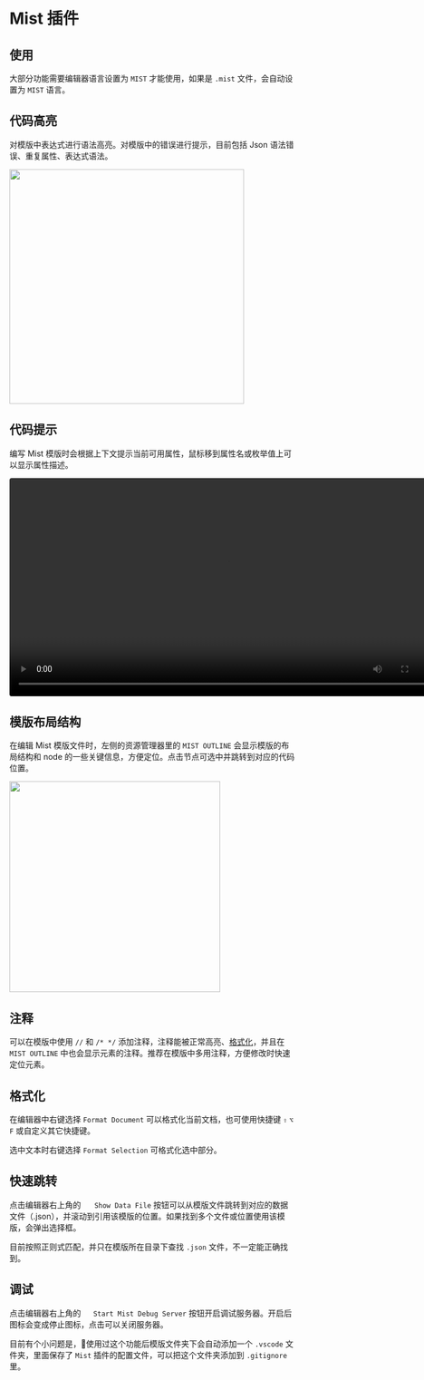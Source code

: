 # Mist 插件

## 使用

大部分功能需要编辑器语言设置为 `MIST` 才能使用，如果是 `.mist` 文件，会自动设置为 `MIST` 语言。

## 代码高亮

对模版中表达式进行语法高亮。对模版中的错误进行提示，目前包括 Json 语法错误、重复属性、表达式语法。

<img src="https://raw.githubusercontent.com/Vizzle/vscode-mist/master/readme/highlight.jpg" width="414px"/>

## 代码提示

编写 Mist 模版时会根据上下文提示当前可用属性，鼠标移到属性名或枚举值上可以显示属性描述。

<video width="770px" controls style="border-radius:4px" autoplay loop>
  <source src="https://gw.alipayobjects.com/os/rmsportal/scfbArcHAZkpWhRSwIff.mp4" type="video/mp4">
Your browser does not support the video tag.
</video>

## 模版布局结构

在编辑 Mist 模版文件时，左侧的资源管理器里的 `MIST OUTLINE` 会显示模版的布局结构和 node 的一些关键信息，方便定位。点击节点可选中并跳转到对应的代码位置。

<img src="https://raw.githubusercontent.com/Vizzle/vscode-mist/master/readme/outline.jpg" width="372px"/>

## 注释

可以在模版中使用 `//` 和 `/* */` 添加注释，注释能被正常高亮、[格式化](#格式化)，并且在 `MIST OUTLINE` 中也会显示元素的注释。推荐在模版中多用注释，方便修改时快速定位元素。

## 格式化

在编辑器中右键选择 `Format Document` 可以格式化当前文档，也可使用快捷键 `⇧` `⌥` `F` 或自定义其它快捷键。

选中文本时右键选择 `Format Selection` 可格式化选中部分。

## 快速跳转

点击编辑器右上角的 <img src="https://raw.githubusercontent.com/Vizzle/vscode-mist/master/readme/show_data_icon.png" width="16px"/> `Show Data File` 按钮可以从模版文件跳转到对应的数据文件（.json），并滚动到引用该模版的位置。如果找到多个文件或位置使用该模版，会弹出选择框。

目前按照正则式匹配，并只在模版所在目录下查找 `.json` 文件，不一定能正确找到。

## 调试

点击编辑器右上角的 <img src="https://raw.githubusercontent.com/Vizzle/vscode-mist/master/readme/start_icon.png" width="14px"/> `Start Mist Debug Server` 按钮开启调试服务器。开启后图标会变成停止图标，点击可以关闭服务器。

目前有个小问题是，使用过这个功能后模版文件夹下会自动添加一个 `.vscode` 文件夹，里面保存了 `Mist` 插件的配置文件，可以把这个文件夹添加到 `.gitignore` 里。
